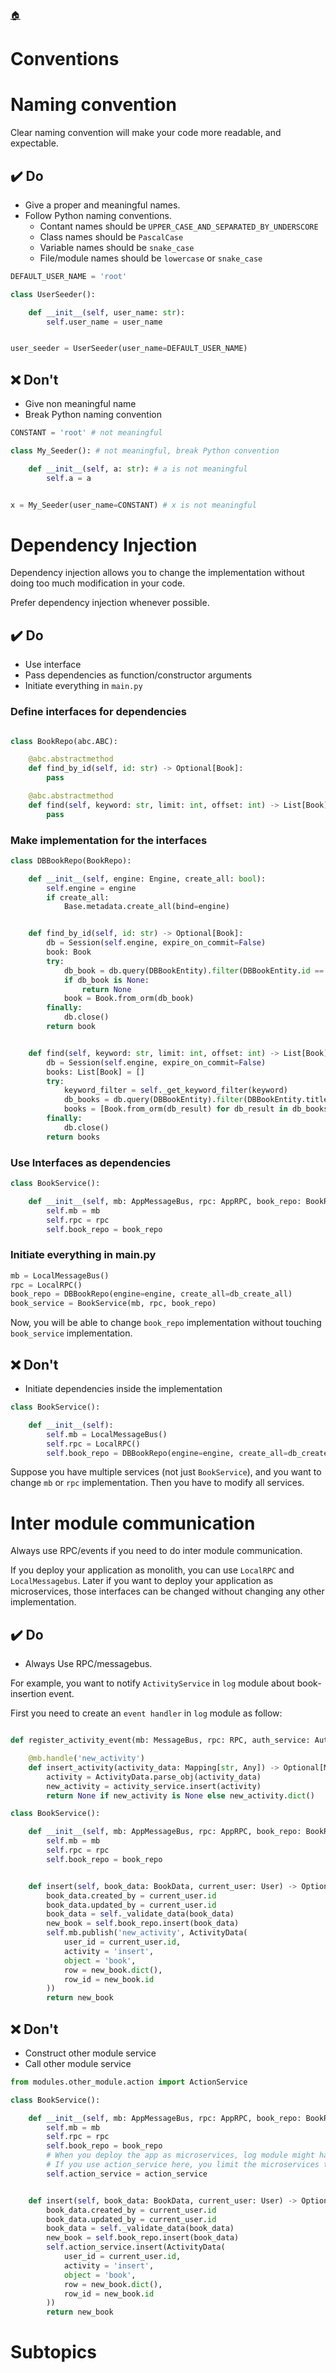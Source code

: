 <!--startTocHeader-->
[🏠](README.md)
# Conventions
<!--endTocHeader-->

# Naming convention

Clear naming convention will make your code more readable, and expectable.

## ✔️ Do

- Give a proper and meaningful names.
- Follow Python naming conventions.
    - Contant names should be `UPPER_CASE_AND_SEPARATED_BY_UNDERSCORE`
    - Class names should be `PascalCase`
    - Variable names should be `snake_case`
    - File/module names should be `lowercase` or `snake_case`


```python
DEFAULT_USER_NAME = 'root'

class UserSeeder():

    def __init__(self, user_name: str):
        self.user_name = user_name


user_seeder = UserSeeder(user_name=DEFAULT_USER_NAME)
```

## ❌ Don't

- Give non meaningful name
- Break Python naming convention

```python
CONSTANT = 'root' # not meaningful

class My_Seeder(): # not meaningful, break Python convention

    def __init__(self, a: str): # a is not meaningful
        self.a = a


x = My_Seeder(user_name=CONSTANT) # x is not meaningful

```

# Dependency Injection

Dependency injection allows you to change the implementation without doing too much modification in your code.

Prefer dependency injection whenever possible.

## ✔️ Do

- Use interface
- Pass dependencies as function/constructor arguments
- Initiate everything in `main.py`

### Define interfaces for dependencies

```python

class BookRepo(abc.ABC):

    @abc.abstractmethod
    def find_by_id(self, id: str) -> Optional[Book]:
        pass

    @abc.abstractmethod
    def find(self, keyword: str, limit: int, offset: int) -> List[Book]:
        pass
```

### Make implementation for the interfaces

```python
class DBBookRepo(BookRepo):

    def __init__(self, engine: Engine, create_all: bool):
        self.engine = engine
        if create_all:
            Base.metadata.create_all(bind=engine)


    def find_by_id(self, id: str) -> Optional[Book]:
        db = Session(self.engine, expire_on_commit=False)
        book: Book
        try:
            db_book = db.query(DBBookEntity).filter(DBBookEntity.id == id).first()
            if db_book is None:
                return None
            book = Book.from_orm(db_book)
        finally:
            db.close()
        return book


    def find(self, keyword: str, limit: int, offset: int) -> List[Book]:
        db = Session(self.engine, expire_on_commit=False)
        books: List[Book] = []
        try:
            keyword_filter = self._get_keyword_filter(keyword)
            db_books = db.query(DBBookEntity).filter(DBBookEntity.title.like(keyword_filter)).offset(offset).limit(limit).all()
            books = [Book.from_orm(db_result) for db_result in db_books]
        finally:
            db.close()
        return books


```

### Use Interfaces as dependencies

```python
class BookService():

    def __init__(self, mb: AppMessageBus, rpc: AppRPC, book_repo: BookRepo):
        self.mb = mb
        self.rpc = rpc
        self.book_repo = book_repo
```

### Initiate everything in main.py

```python
mb = LocalMessageBus()
rpc = LocalRPC()
book_repo = DBBookRepo(engine=engine, create_all=db_create_all)
book_service = BookService(mb, rpc, book_repo)
```

Now, you will be able to change `book_repo` implementation without touching `book_service` implementation.

## ❌ Don't

- Initiate dependencies inside the implementation


```python
class BookService():

    def __init__(self):
        self.mb = LocalMessageBus()
        self.rpc = LocalRPC()
        self.book_repo = DBBookRepo(engine=engine, create_all=db_create_all)
```

Suppose you have multiple services (not just `BookService`), and you want to change `mb` or `rpc` implementation. Then you have to modify all services.

# Inter module communication

Always use RPC/events if you need to do inter module communication.

If you deploy your application as monolith, you can use `LocalRPC` and `LocalMessagebus`. Later if you want to deploy your application as microservices, those interfaces can be changed without changing any other implementation.

## ✔️ Do

- Always Use RPC/messagebus.

For example, you want to notify `ActivityService` in `log` module about book-insertion event.

First you need to create an `event handler` in `log` module as follow:

```python

def register_activity_event(mb: MessageBus, rpc: RPC, auth_service: AuthService, activity_service: ActivityService):

    @mb.handle('new_activity')
    def insert_activity(activity_data: Mapping[str, Any]) -> Optional[Mapping[str, Any]]:
        activity = ActivityData.parse_obj(activity_data) 
        new_activity = activity_service.insert(activity)
        return None if new_activity is None else new_activity.dict()

```

```python
class BookService():

    def __init__(self, mb: AppMessageBus, rpc: AppRPC, book_repo: BookRepo):
        self.mb = mb
        self.rpc = rpc
        self.book_repo = book_repo


    def insert(self, book_data: BookData, current_user: User) -> Optional[Book]:
        book_data.created_by = current_user.id
        book_data.updated_by = current_user.id
        book_data = self._validate_data(book_data)
        new_book = self.book_repo.insert(book_data)
        self.mb.publish('new_activity', ActivityData(
            user_id = current_user.id,
            activity = 'insert',
            object = 'book',
            row = new_book.dict(),
            row_id = new_book.id
        ))
        return new_book
```

## ❌ Don't

- Construct other module service
- Call other module service


```python
from modules.other_module.action import ActionService

class BookService():

    def __init__(self, mb: AppMessageBus, rpc: AppRPC, book_repo: BookRepo, action_service: ActionService):
        self.mb = mb
        self.rpc = rpc
        self.book_repo = book_repo
        # When you deploy the app as microservices, log module might has it's own database
        # If you use action_service here, you limit the microservices to use the same database
        self.action_service = action_service


    def insert(self, book_data: BookData, current_user: User) -> Optional[Book]:
        book_data.created_by = current_user.id
        book_data.updated_by = current_user.id
        book_data = self._validate_data(book_data)
        new_book = self.book_repo.insert(book_data)
        self.action_service.insert(ActivityData(
            user_id = current_user.id,
            activity = 'insert',
            object = 'book',
            row = new_book.dict(),
            row_id = new_book.id
        ))
        return new_book
```


# Subtopics
<!--startTocSubtopic-->
<!--endTocSubtopic-->